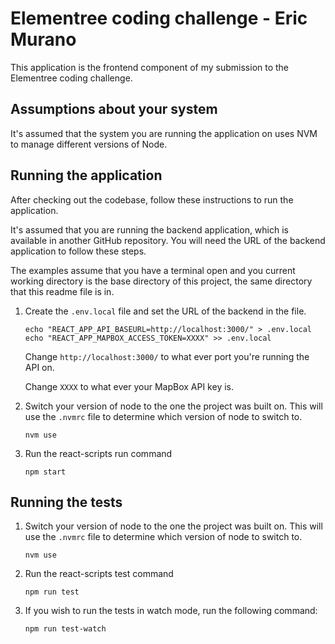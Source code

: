 # Elementree coding challenge - Eric Murano

This application is the frontend component of my submission to the Elementree coding challenge.

## Assumptions about your system

It's assumed that the system you are running the application on uses NVM to manage different versions of Node.

## Running the application

After checking out the codebase, follow these instructions to run the application.

It's assumed that you are running the backend application, which is available in another GitHub repository. You will need the URL of the backend application to follow these steps.

The examples assume that you have a terminal open and you current working directory is the base directory of this project, the same directory that this readme file is in.

1. Create the `.env.local` file and set the URL of the backend in the file.
   ```shell
   echo "REACT_APP_API_BASEURL=http://localhost:3000/" > .env.local
   echo "REACT_APP_MAPBOX_ACCESS_TOKEN=XXXX" >> .env.local
   ```
   Change `http://localhost:3000/` to what ever port you're running the API on.

   Change `XXXX` to what ever your MapBox API key is.

2. Switch your version of node to the one the project was built on. This will use the `.nvmrc` file to determine which version of node to switch to.
   ```shell
   nvm use
   ```
3. Run the react-scripts run command
   ```shell
   npm start
   ```

## Running the tests

1. Switch your version of node to the one the project was built on. This will use the `.nvmrc` file to determine which version of node to switch to.
   ```shell
   nvm use
   ```
2. Run the react-scripts test command
   ```shell
   npm run test
   ```
3. If you wish to run the tests in watch mode, run the following command:
   ```shell
   npm run test-watch
   ```
